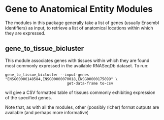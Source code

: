 # Gene to Anatomical Entity Modules

The modules in this package generally take a list of genes (usually Ensembl identifiers) 
as input, to retrieve a list of anatomical locations within which they are expressed.

## gene_to_tissue_bicluster

This module associates genes with tissues within which they are found most commonly
expressed in the available RNASeqDb dataset. To run:

```
gene_to_tissue_bicluster --input-genes "ENSG00000148584,ENSG00000070018,ENSG00000175899" \
                            get-data-frame to-csv
```

will give a CSV formatted table of tissues commonly exhibiting expression of the specified genes.

Note that, as with all the modules, other (possibly richer) format outputs are available (and perhaps more informative)
